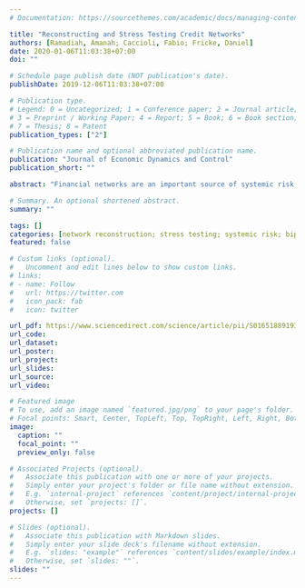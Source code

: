 ```yaml
---
# Documentation: https://sourcethemes.com/academic/docs/managing-content/

title: "Reconstructing and Stress Testing Credit Networks"
authors: [Ramadiah, Amanah; Caccioli, Fabio; Fricke, Daniel]
date: 2020-01-06T11:03:38+07:00
doi: ""

# Schedule page publish date (NOT publication's date).
publishDate: 2019-12-06T11:03:38+07:00

# Publication type.
# Legend: 0 = Uncategorized; 1 = Conference paper; 2 = Journal article;
# 3 = Preprint / Working Paper; 4 = Report; 5 = Book; 6 = Book section;
# 7 = Thesis; 8 = Patent
publication_types: ["2"]

# Publication name and optional abbreviated publication name.
publication: "Journal of Economic Dynamics and Control"
publication_short: ""

abstract: "Financial networks are an important source of systemic risk, but often only partial network information is available. In this paper, we use data on bank-firm credit relationships in Japan and conduct a horse race between different network reconstruction methods in terms of their ability to reproduce the actual credit networks. We then compare the different reconstruction methods in terms of their implied levels of systemic risk based on a standard model of price-mediated contagion. We find that the observed credit network displays relatively high levels of systemic risk compared with most reconstruction methods. Lastly, we explore whether different policies can improve the robustness of the system."

# Summary. An optional shortened abstract.
summary: ""

tags: []
categories: [network reconstruction; stress testing; systemic risk; bipartite credit network; aggregation level]
featured: false

# Custom links (optional).
#   Uncomment and edit lines below to show custom links.
# links:
# - name: Follow
#   url: https://twitter.com
#   icon_pack: fab
#   icon: twitter

url_pdf: https://www.sciencedirect.com/science/article/pii/S016518891930212X?via%3Dihub
url_code:
url_dataset:
url_poster:
url_project:
url_slides:
url_source:
url_video:

# Featured image
# To use, add an image named `featured.jpg/png` to your page's folder.
# Focal points: Smart, Center, TopLeft, Top, TopRight, Left, Right, BottomLeft, Bottom, BottomRight.
image:
  caption: ""
  focal_point: ""
  preview_only: false

# Associated Projects (optional).
#   Associate this publication with one or more of your projects.
#   Simply enter your project's folder or file name without extension.
#   E.g. `internal-project` references `content/project/internal-project/index.md`.
#   Otherwise, set `projects: []`.
projects: []

# Slides (optional).
#   Associate this publication with Markdown slides.
#   Simply enter your slide deck's filename without extension.
#   E.g. `slides: "example"` references `content/slides/example/index.md`.
#   Otherwise, set `slides: ""`.
slides: ""
---
```

